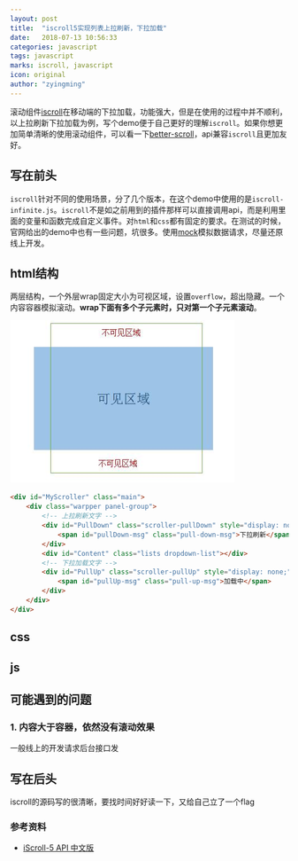 ```yaml
---
layout: post
title:  "iscroll5实现列表上拉刷新，下拉加载"
date:   2018-07-13 10:56:33
categories: javascript
tags: javascript
marks: iscroll, javascript
icon: original
author: "zyingming"
---
```


滚动组件[iscroll](https://github.com/cubiq/iscroll/)在移动端的下拉加载，功能强大，但是在使用的过程中并不顺利，以上拉刷新下拉加载为例，写个demo便于自己更好的理解`iscroll`。如果你想更加简单清晰的使用滚动组件，可以看一下[better-scroll](https://github.com/ustbhuangyi/better-scroll/blob/master/README_zh-CN.md)，api兼容`iscroll`且更加友好。
## 写在前头
`iscroll`针对不同的使用场景，分了几个版本，在这个demo中使用的是`iscroll-infinite.js`。`iscroll`不是如之前用到的插件那样可以直接调用api，而是利用里面的变量和函数完成自定义事件。对`html`和`css`都有固定的要求。在测试的时候，官网给出的demo中也有一些问题，坑很多。使用[mock](https://github.com/nuysoft/Mock/wiki/Getting-Started)模拟数据请求，尽量还原线上开发。

## html结构
两层结构，一个外层wrap固定大小为可视区域，设置`overflow`，超出隐藏。一个内容容器模拟滚动。**wrap下面有多个子元素时，只对第一个子元素滚动**。

![滚动原理](/assets/images/pictures/2018-07/iscroll_1.jpg)

```html
<div id="MyScroller" class="main">
    <div class="warpper panel-group">
        <!-- 上拉刷新文字 -->
        <div id="PullDown" class="scroller-pullDown" style="display: none;">
            <span id="pullDown-msg" class="pull-down-msg">下拉刷新</span>
        </div>
        <div id="Content" class="lists dropdown-list"></div>
        <!-- 下拉加载文字 -->
        <div id="PullUp" class="scroller-pullUp" style="display: none;">
            <span id="pullUp-msg" class="pull-up-msg">加载中</span>
        </div>
    </div>
</div>
```
## css
## js
## 可能遇到的问题
### 1. 内容大于容器，依然没有滚动效果
一般线上的开发请求后台接口发
## 写在后头
iscroll的源码写的很清晰，要找时间好好读一下，又给自己立了一个flag
### 参考资料
- [iScroll-5 API 中文版](http://wiki.jikexueyuan.com/project/iscroll-5/)
